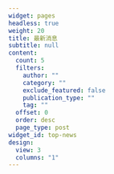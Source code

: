 ```yaml
---
widget: pages
headless: true
weight: 20
title: 最新消息
subtitle: null
content:
  count: 5
  filters:
    author: ""
    category: ""
    exclude_featured: false
    publication_type: ""
    tag: ""
  offset: 0
  order: desc
  page_type: post
widget_id: top-news
design:
  view: 3
  columns: "1"
---
```

